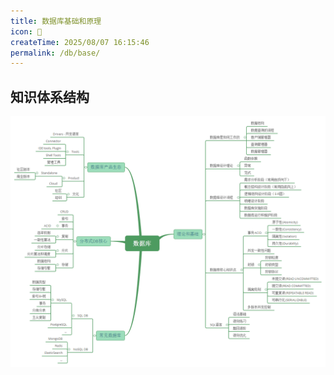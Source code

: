 ```yaml
---
title: 数据库基础和原理
icon: 📖
createTime: 2025/08/07 16:15:46
permalink: /db/base/
---
```

## 知识体系结构
![](/images/db/db.png)





